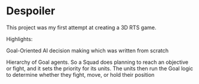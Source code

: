 # Despoiler

This project was my first attempt at creating a 3D RTS game.

Highlights:

Goal-Oriented AI decision making which was written from scratch 

Hierarchy of Goal agents. So a Squad does planning to reach an objective or fight, and it sets the priority for its units. The units then run the Goal logic to determine whether they fight, move, or hold their position

